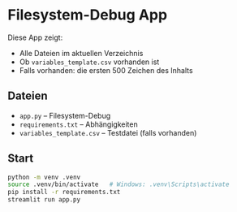 # Filesystem-Debug App

Diese App zeigt:
- Alle Dateien im aktuellen Verzeichnis
- Ob `variables_template.csv` vorhanden ist
- Falls vorhanden: die ersten 500 Zeichen des Inhalts

## Dateien
- `app.py` – Filesystem-Debug
- `requirements.txt` – Abhängigkeiten
- `variables_template.csv` – Testdatei (falls vorhanden)

## Start
```bash
python -m venv .venv
source .venv/bin/activate   # Windows: .venv\Scripts\activate
pip install -r requirements.txt
streamlit run app.py
```
